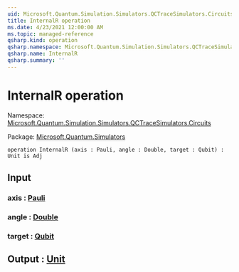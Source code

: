 ```yaml
---
uid: Microsoft.Quantum.Simulation.Simulators.QCTraceSimulators.Circuits.InternalR
title: InternalR operation
ms.date: 4/23/2021 12:00:00 AM
ms.topic: managed-reference
qsharp.kind: operation
qsharp.namespace: Microsoft.Quantum.Simulation.Simulators.QCTraceSimulators.Circuits
qsharp.name: InternalR
qsharp.summary: ''
---
```


# InternalR operation

Namespace: [Microsoft.Quantum.Simulation.Simulators.QCTraceSimulators.Circuits](xref:Microsoft.Quantum.Simulation.Simulators.QCTraceSimulators.Circuits)

Package: [Microsoft.Quantum.Simulators](https://nuget.org/packages/Microsoft.Quantum.Simulators)




```qsharp
operation InternalR (axis : Pauli, angle : Double, target : Qubit) : Unit is Adj
```


## Input

### axis : [Pauli](xref:microsoft.quantum.qsharp.valueliterals#pauli-literals)




### angle : [Double](xref:microsoft.quantum.qsharp.valueliterals#double-literals)




### target : [Qubit](xref:microsoft.quantum.qsharp.valueliterals#qubit-literals)





## Output : [Unit](xref:microsoft.quantum.qsharp.valueliterals#unit-literal)

